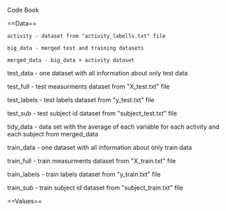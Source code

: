 Code Book

==Data==

    activity - dataset from "activity_labells.txt" file

    big_data - merged test and training datasets

    merged_data - big_data + activity dataset

  test_data - one dataset with all information about only test data

  test_full - test measurments dataset from "X_test.txt" file
  
  test_labels - test labels dataset from "y_test.txt" file

  test_sub - test subject id dataset from "subject_test.txt" file

  tidy_data - data set with the average of each variable for each activity and each subject from merged_data

  train_data - one dataset with all information about only train data

  train_full - train measurments dataset from "X_train.txt" file

  train_labels - train labels dataset from "y_train.txt" file

  train_sub - train subject id dataset from "subject_train.txt" file

==Values==
